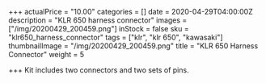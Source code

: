+++
actualPrice = "10.00"
categories = []
date = 2020-04-29T04:00:00Z
description = "KLR 650 harness connector"
images = ["/img/20200429_200459.png"]
inStock = false
sku = "klr650_harness_connector"
tags = ["klr", "klr 650", "kawasaki"]
thumbnailImage = "/img/20200429_200459.png"
title = "KLR 650 Harness Connector"
weight = 5

+++
Kit includes two connectors and two sets of pins. 
